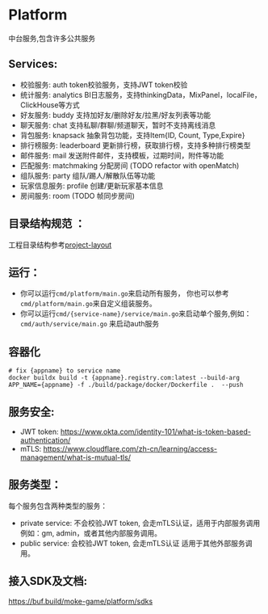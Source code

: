 # Platform

中台服务,包含许多公共服务

## Services:

* 校验服务: auth token校验服务，支持JWT token校验
* 统计服务: analytics BI日志服务，支持thinkingData，MixPanel，localFile，ClickHouse等方式
* 好友服务: buddy 支持加好友/删除好友/拉黑/好友列表等功能
* 聊天服务: chat 支持私聊/群聊/频道聊天，暂时不支持离线消息
* 背包服务: knapsack 抽象背包功能，支持Item{ID, Count, Type,Expire}
* 排行榜服务: leaderboard 更新排行榜，获取排行榜，支持多种排行榜类型
* 邮件服务: mail 发送附件邮件，支持模板，过期时间，附件等功能
* 匹配服务: matchmaking 分配房间 (TODO refactor with openMatch)
* 组队服务: party 组队/踢人/解散队伍等功能
* 玩家信息服务: profile 创建/更新玩家基本信息
* 房间服务: room (TODO 帧同步房间)

## 目录结构规范 ：

工程目录结构参考[project-layout](https://github.com/golang-standards/project-layout)

## 运行：

* 你可以运行`cmd/platform/main.go`来启动所有服务， 你也可以参考`cmd/platform/main.go`来自定义组装服务。
* 你可以运行`cmd/{service-name}/service/main.go`来启动单个服务,例如：`cmd/auth/service/main.go` 来启动auth服务

## 容器化

```shell
# fix {appname} to service name
docker buildx build -t {appname}.registry.com:latest --build-arg APP_NAME={appname} -f ./build/package/docker/Dockerfile .  --push
```

## 服务安全:

* JWT token: https://www.okta.com/identity-101/what-is-token-based-authentication/
* mTLS: https://www.cloudflare.com/zh-cn/learning/access-management/what-is-mutual-tls/

## 服务类型：

每个服务包含两种类型的服务：

* private service: 不会校验JWT token, 会走mTLS认证，适用于内部服务调用例如：gm, admin，或者其他内部服务调用。
* public service: 会校验JWT token, 会走mTLS认证 适用于其他外部服务调用。

## 接入SDK及文档:

https://buf.build/moke-game/platform/sdks